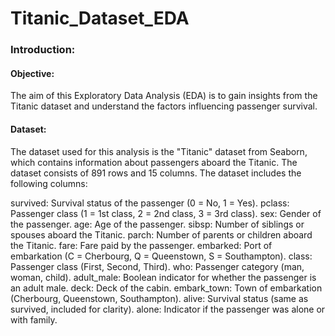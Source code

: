 # Titanic_Dataset_EDA
### Introduction:
#### Objective:
The aim of this Exploratory Data Analysis (EDA) is to gain insights from the Titanic dataset and understand the factors influencing passenger survival.

#### Dataset:
The dataset used for this analysis is the "Titanic" dataset from Seaborn, which contains information about passengers aboard the Titanic. The dataset consists of 891 rows and 15 columns. The dataset includes the following columns:

survived: Survival status of the passenger (0 = No, 1 = Yes).
pclass: Passenger class (1 = 1st class, 2 = 2nd class, 3 = 3rd class).
sex: Gender of the passenger.
age: Age of the passenger.
sibsp: Number of siblings or spouses aboard the Titanic.
parch: Number of parents or children aboard the Titanic.
fare: Fare paid by the passenger.
embarked: Port of embarkation (C = Cherbourg, Q = Queenstown, S = Southampton).
class: Passenger class (First, Second, Third).
who: Passenger category (man, woman, child).
adult_male: Boolean indicator for whether the passenger is an adult male.
deck: Deck of the cabin.
embark_town: Town of embarkation (Cherbourg, Queenstown, Southampton).
alive: Survival status (same as survived, included for clarity).
alone: Indicator if the passenger was alone or with family.
